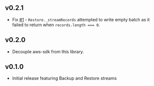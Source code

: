 ## v0.2.1
 * Fix [#1](https://github.com/SaltwaterC/dynamo-backup-streams/issues/1) - `Restore._streamRecords` attempted to write empty batch as it failed to return when `records.length === 0`.

## v0.2.0
 * Decouple aws-sdk from this library.

## v0.1.0
 * Initial release featuring Backup and Restore streams
